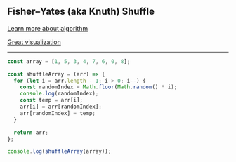 ## Fisher–Yates (aka Knuth) Shuffle

[Learn more about algorithm](https://en.wikipedia.org/wiki/Fisher%E2%80%93Yates_shuffle)

[Great visualization](https://bost.ocks.org/mike/shuffle/)

---

```js
const array = [1, 5, 3, 4, 7, 6, 0, 8];

const shuffleArray = (arr) => {
  for (let i = arr.length - 1; i > 0; i--) {
    const randomIndex = Math.floor(Math.random() * i);
    console.log(randomIndex);
    const temp = arr[i];
    arr[i] = arr[randomIndex];
    arr[randomIndex] = temp;
  }

  return arr;
};

console.log(shuffleArray(array));
```
